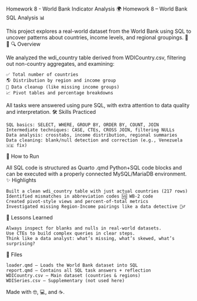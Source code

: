 Homework 8 - World Bank Indicator Analysis
🌍 Homework 8 – World Bank SQL Analysis 📊

This project explores a real-world dataset from the World Bank using SQL to uncover patterns about countries, income levels, and regional groupings. 🧠💾
🔍 Overview

We analyzed the wdi_country table derived from WDICountry.csv, filtering out non-country aggregates, and examining:

    ✅ Total number of countries
    🌎 Distribution by region and income group
    🧩 Data cleanup (like missing income groups)
    📈 Pivot tables and percentage breakdowns

All tasks were answered using pure SQL, with extra attention to data quality and interpretation.
🛠️ Skills Practiced

    SQL basics: SELECT, WHERE, GROUP BY, ORDER BY, COUNT, JOIN
    Intermediate techniques: CASE, CTEs, CROSS JOIN, filtering NULLs
    Data analysis: crosstabs, income distribution, regional summaries
    Data cleaning: blank/null detection and correction (e.g., Venezuela 🇻🇪 fix)

🧪 How to Run

All SQL code is structured as Quarto .qmd Python+SQL code blocks and can be executed with a properly connected MySQL/MariaDB environment.
✨ Highlights

    Built a clean wdi_country table with just actual countries (217 rows)
    Identified mismatches in abbreviation codes 🆚 WB-2 code
    Created pivot-style views and percent-of-total metrics
    Investigated missing Region-Income pairings like a data detective 🕵️‍♂️

🧠 Lessons Learned

    Always inspect for blanks and nulls in real-world datasets.
    Use CTEs to build complex queries in clear steps.
    Think like a data analyst: what’s missing, what’s skewed, what’s surprising?

📁 Files

    loader.qmd – Loads the World Bank dataset into SQL
    report.qmd – Contains all SQL task answers + reflection
    WDICountry.csv – Main dataset (countries & regions)
    WDISeries.csv – Supplementary (not used here)

Made with 🤓, 💻, and ☕.
